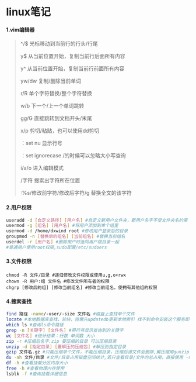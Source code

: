 # linux笔记

#### 1.vim编辑器

> ^/$	光标移动到当前行的行头/行尾
>
> y$	从当前位置开始，复制当前行后面所有内容
>
> y^	从当前位置开始，复制当前行前面所有内容
>
> yw/dw	复制/删除当前单词
>
> r/R	单个字符替换/整个字符替换
>
> w/b	下一个/上一个单词跳转
>
> gg/G	直接跳转到文档开头/末尾
>
> x/p	剪切/粘贴，也可以使用dd剪切
>
> ：set nu	显示行号
>
> ：set ignorecase	/的时候可以忽略大小写查询
>
> i/a/o	进入编辑模式
>
> /字符	搜索出字符所在位置
>
> :%s/修改前字符/修改后字符/g	替换全文的该字符
>

#### 2.用户权限

```bash
useradd -d [自定义路径] [用户名] #自定义新用户文件夹，新用户名字不受文件夹名约束
usermod -g [组名] [用户名] #将用户添加到单个组里
usermod -d /home/dxwind root #修改用户登录后的目录
groupmod -n [替换后的组名] [当前组名] #替换当前组名
userdel -r [用户名] #删除用户时连同用户根目录一起
#普通用户使用root权限,sudo配置/etc/sudoers
```

#### 3.文件权限

```shell
chmod -R 文件/目录 #递归修改文件权限或使用u,g,o+rwx
chown -R 用户:组 文件名 #修改文件所有者的权限
chgrp [修改后的组] [修改当前组名] #修改当前组名，使拥有其他组的权限
```

#### 4.搜索查找

```bash
find 路径 -name/-user/-size 文件名 #磁盘上查找单个文件
locate #本地数据库查找，较快，但需先updatedb更新本地索引 找不到命令安装这个服务即可 yum -y install mlocate
which ls #查询ls命令路径
grep -n	[关键字] [文件名] #带行号显示查询到的关键字
wc [文件名] #统计结果：行数 单词数 大小
zip	-r #压缩后名字.zip 要压缩的目录 可以压缩目录
unzip -d [指定目录] [要解压的压缩包] #解压到指定目录
gzip 文件名.gz #只能压缩单个文件，不能压缩目录，压缩后源文件会删除,解压缩用gunzip
du -ah 文件/目录 #文件/目录占用磁盘空间统计,若只查看目录/文件的总占用，直接使用 -sh
df -h #查看挂载分区内存大小
free -h #查看物理内存使用
lsblk -f #查询挂载详细信息
```

